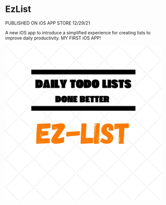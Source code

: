 # EzList
PUBLISHED ON iOS APP STORE 12/29/21

A new iOS app to introduce a simplified experience for creating lists to improve daily productivity. MY FIRST iOS APP!


![](3DDE053C-5C86-42AB-8E52-A189A656463D.jpeg)
